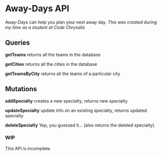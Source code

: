 # Away-Days API

Away-Days can help you plan your next away day.
*This was created during my time as a student at Code Chrysalis*

## Queries

**getTeams**
returns all the teams in the database

**getCities**
returns all the cities in the database

**getTeamsByCity**
returns all the teams of a particular city

## Mutations

**addSpecialty** 
creates a new specialty, returns new specialty

**updateSpecialty**
update info on an existing specialty, returns updated specialty

**deleteSpecialty**
Yep, you guessed it... (also returns the deleted specialty).


### WIP
This API is incomplete.